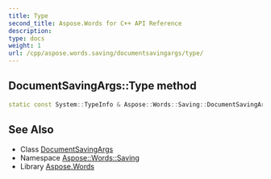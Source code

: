 ```yaml
---
title: Type
second_title: Aspose.Words for C++ API Reference
description: 
type: docs
weight: 1
url: /cpp/aspose.words.saving/documentsavingargs/type/
---
```

## DocumentSavingArgs::Type method




```cpp
static const System::TypeInfo & Aspose::Words::Saving::DocumentSavingArgs::Type()
```

## See Also

* Class [DocumentSavingArgs](../)
* Namespace [Aspose::Words::Saving](../../)
* Library [Aspose.Words](../../../)
